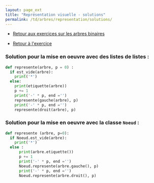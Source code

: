 ```yaml
---
layout: page_ext
title: "Représentation visuelle - solutions"
permalink: /td/arbres/representation/solutions/
---
```


- [Retour aux exercices sur les arbres binaires](../../)

- [Retour à l'exercice](../)

### Solution pour la mise en oeuvre avec des listes de listes :

```python
def represente(arbre, p = 0) :
  if est_vide(arbre): 
    print('*')
  else:
    print(etiquette(arbre))
    p += 1
    print('-' * p, end ='')
    represente(gauche(arbre), p)
    print('-' * p, end ='')
    represente(droit(arbre), p)
```

### Solution pour la mise en oeuvre avec la classe `Noeud` :

```python
def represente (arbre, p=0):
  if Noeud.est_vide(arbre):
    print('*')
  else :
      print(arbre.etiquette())
      p += 1
      print('-' * p, end ='')
      Noeud.represente(arbre.gauche(), p)
      print('-' * p, end ='')
      Noeud.represente(arbre.droit(), p)
```
